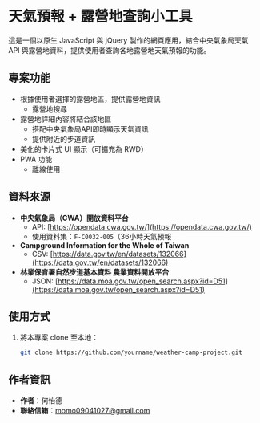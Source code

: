 #  天氣預報 + 露營地查詢小工具

這是一個以原生 JavaScript 與 jQuery 製作的網頁應用，結合中央氣象局天氣 API 與露營地資料，提供使用者查詢各地露營地天氣預報的功能。

##  專案功能

- 根據使用者選擇的露營地區，提供露營地資訊
   - 露營地搜尋
- 露營地詳細內容將結合該地區
   - 搭配中央氣象局API即時顯示天氣資訊
   - 提供附近的步道資訊
- 美化的卡片式 UI 顯示（可擴充為 RWD）
- PWA 功能
  - 離線使用



##  資料來源

- **中央氣象局（CWA）開放資料平台**
  - API: [https://opendata.cwa.gov.tw/](https://opendata.cwa.gov.tw/)
  - 使用資料集：`F-C0032-005`（36小時天氣預報
- **Campground Information for the Whole of Taiwan**
  - CSV: [https://data.gov.tw/en/datasets/132066](https://data.gov.tw/en/datasets/132066)
- **林業保育署自然步道基本資料 農業資料開放平台**
  - JSON: [https://data.moa.gov.tw/open_search.aspx?id=D51](https://data.moa.gov.tw/open_search.aspx?id=D51)

##  使用方式

1. 將本專案 clone 至本地：
   ```bash
   git clone https://github.com/yourname/weather-camp-project.git

##  作者資訊
- **作者**：何怡德
- **聯絡信箱**：momo09041027@gmail.com


